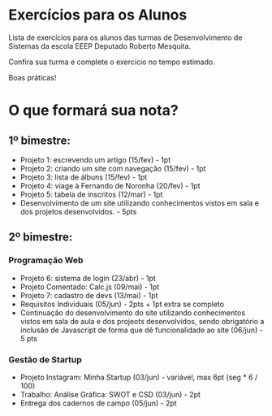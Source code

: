 # Exercícios para os Alunos
Lista de exercícios para os alunos das turmas de Desenvolvimento de Sistemas da escola EEEP Deputado Roberto Mesquita.

Confira sua turma e complete o exercício no tempo estimado.

Boas práticas!

# O que formará sua nota?
## 1º bimestre:
- Projeto 1: escrevendo um artigo (15/fev) - 1pt
- Projeto 2: criando um site com navegação (15/fev) - 1pt
- Projeto 3: lista de álbuns (15/fev) - 1pt
- Projeto 4: viage à Fernando de Noronha (20/fev) - 1pt
- Projeto 5: tabela de inscritos (12/mar) - 1pt
- Desenvolvimento de um site utilizando conhecimentos vistos em sala e dos projetos desenvolvidos. - 5pts

## 2º bimestre:
### Programação Web
- Projeto 6: sistema de login (23/abr) - 1pt
- Projeto Comentado: Calc.js (09/mai) - 1pt
- Projeto 7: cadastro de devs (13/mai) - 1pt
- Requisitos Individuais (05/jun) - 2pts + 1pt extra se completo
- Continuação do desenvolvimento do site utilizando conhecimentos vistos em sala de aula e dos projeots desenvolvidos, sendo obrigatório a inclusão de Javascript de forma que dê funcionalidade ao site (06/jun) - 5 pts

### Gestão de Startup
- Projeto Instagram: Minha Startup (03/jun) - variável, max 6pt (seg * 6 / 100)
- Trabalho: Análise Gráfica: SWOT e CSD (03/jun) - 2pt
- Entrega dos cadernos de campo (05/jun) - 2pt
